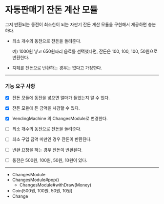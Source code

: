 # 자동판매기 잔돈 계산 모듈

그저 반환되는 동전이 최소한이 되는 자판기 잔돈 계산 모듈을 구현해서 제공하면 충분하다.

- 최소 개수의 동전으로 잔돈을 돌려준다.

  예) 1000원 넣고 650원짜리 음료를 선택했다면, 잔돈은 100, 100, 100, 50원으로 반환한다.

- 지폐를 잔돈으로 반환하는 경우는 없다고 가정한다.

--- 

### 기능 요구 사항

- [X] 잔돈 모듈에 동전을 넣으면 얼마가 들었는지 알 수 있다.
- [X] 잔돈 모듈에 든 금액을 차감할 수 있다.
- [X] VendingMachine 의 ChangesModule로 변경한다.
- [ ] 최소 개수의 동전으로 잔돈을 돌려준다.
- [ ] 최소 구입 금액 미만인 경우 잔돈이 반환된다.
- [ ] 반환 요청을 하는 경우 잔돈이 반환된다.

- [ ] 동전은 500원, 100원, 50원, 10원이 있다.

---

- ChangesModule
- ChangesModule#pop()
    - ChangesModule#withDraw(Money)
- Coin(500원, 100원, 50원, 10원)
- Change